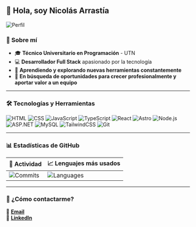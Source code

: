 ## 👋 Hola, soy Nicolás Arrastía

![Perfil](https://github.com/user-attachments/assets/c813f7ba-1952-4e9a-bb6f-fd6457b10251)

### 🚀 Sobre mí

- 🎓 **Técnico Universitario en Programación** - UTN
- 💻 **Desarrollador Full Stack** apasionado por la tecnología
- 🌱 **Aprendiendo y explorando nuevas herramientas constantemente**
- 🎯 **En búsqueda de oportunidades para crecer profesionalmente y aportar valor a un equipo**

---

### 🛠️ Tecnologías y Herramientas

![HTML](https://img.shields.io/badge/HTML-e34c26?style=for-the-badge&logo=html5&logoColor=white)
![CSS](https://img.shields.io/badge/CSS-264de4?style=for-the-badge&logo=css3&logoColor=white)
![JavaScript](https://img.shields.io/badge/JavaScript-f7df1e?style=for-the-badge&logo=javascript&logoColor=black)
![TypeScript](https://img.shields.io/badge/TypeScript-3178c6?style=for-the-badge&logo=typescript&logoColor=white)
![React](https://img.shields.io/badge/React-61dafb?style=for-the-badge&logo=react&logoColor=black)
![Astro](https://img.shields.io/badge/Astro-ff5d01?style=for-the-badge&logo=astro&logoColor=white)
![Node.js](https://img.shields.io/badge/Node.js-339933?style=for-the-badge&logo=node.js&logoColor=white)
![ASP.NET](https://img.shields.io/badge/ASP.NET-512bd4?style=for-the-badge&logo=.net&logoColor=white)
![MySQL](https://img.shields.io/badge/MySQL-00758f?style=for-the-badge&logo=mysql&logoColor=white)
![TailwindCSS](https://img.shields.io/badge/TailwindCSS-38bdf8?style=for-the-badge&logo=tailwind-css&logoColor=white)
![Git](https://img.shields.io/badge/Git-f1502f?style=for-the-badge&logo=git&logoColor=white)



---

### 📊 Estadísticas de GitHub

| 🚀 **Actividad** | 📈 **Lenguajes más usados** |
|-----------------|--------------------------|
| ![Commits](https://github-readme-stats.vercel.app/api?username=arrastianicolas&count_private=true&show_icons=true&theme=radical) | ![Languages](https://github-readme-stats.vercel.app/api/top-langs/?username=arrastianicolas&layout=compact&theme=radical) |

---

### 📩 ¿Cómo contactarme?

📧 **[Email](mailto:nicolasarrastia04@gmail.com)**  
💼 **[LinkedIn](https://www.linkedin.com/in/nicolas-arrastia-00982825b/)**





